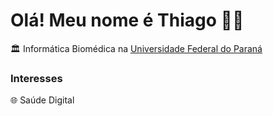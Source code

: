 # Olá! Meu nome é Thiago 👋🏾


🏛️ Informática Biomédica na <a href="https://web.inf.ufpr.br/infobiomedica/"> Universidade Federal do Paraná </a> <br>

### Interesses

🌐  Saúde Digital <br>



 <!--
**Thifigma/thifigma** is a ✨ _special_ ✨ repository because its `README.md` (this file) appears on your GitHub profile.

Here are some ideas to get you started:

- 🔭 I’m currently working on ...
- 🌱 I’m currently learning ...
- 👯 I’m looking to collaborate on ...
- 🤔 I’m looking for help with ...
- 💬 Ask me about ...
- 📫 How to reach me: ...
- 😄 Pronouns: ...
- ⚡ Fun fact: ...
-->
